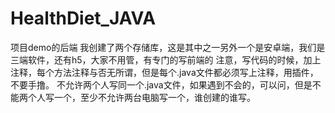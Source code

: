 # HealthDiet_JAVA
项目demo的后端
我创建了两个存储库，这是其中之一另外一个是安卓端，我们是三端软件，还有h5，大家不用管，有专门的写前端的
注意，写代码的时候，加上注释，每个方法注释与否无所谓，但是每个.java文件都必须写上注释，用插件，不要手撸。
不允许两个人写同一个.java文件，如果遇到不会的，可以问，但是不能两个人写一个，至少不允许两台电脑写一个，谁创建的谁写。
